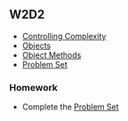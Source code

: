 ## W2D2

+ [Controlling Complexity][controlling-complexity]
+ [Objects][objects]
+ [Object Methods][object-methods]
+ [Problem Set][w2d2-pset]


### Homework

+ Complete the [Problem Set][w2d2-pset]

[objects]: ./notes/objects.md
[object-methods]: ./notes/object_methods.md
[controlling-complexity]: ./notes/controlling_complexity.md
[w2d2-pset]: ./w2d2_pset.zip
